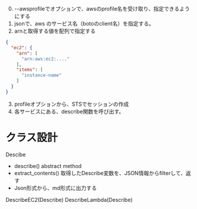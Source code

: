 0. --awsprofileでオプションで、awsのprofile名を受け取り、指定できるようにする
1. jsonで、aws のサービス名（botoのclient名）を指定する。
2. arnと取得する値を配列で指定する

```json
{
  "ec2": {
    "arn": [
      "arn:aws:ec2:...."
    ],
    "items": [
      "instance-name"
    ]
  }
}
```

3. profileオプションから、STSでセッションの作成
4. 各サービスにある、describe関数を呼び出す。


# クラス設計
Descibe
- describe() abstract method
- extract_contents() 取得したDescribe変数を、JSON情報からfilterして、返す 
- Json形式から、md形式に出力する

DescribeEC2(Describe)
DescribeLambda(Describe)


